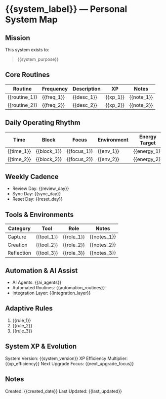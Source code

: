 # {{system_label}} — Personal System Map

## Mission
This system exists to:
> {{system_purpose}}

## Core Routines
| Routine | Frequency | Description | XP | Notes |
|----------|------------|-------------|----|-------|
| {{routine_1}} | {{freq_1}} | {{desc_1}} | {{xp_1}} | {{note_1}} |
| {{routine_2}} | {{freq_2}} | {{desc_2}} | {{xp_2}} | {{note_2}} |

## Daily Operating Rhythm
| Time | Block | Focus | Environment | Energy Target |
|------|--------|--------|--------------|----------------|
| {{time_1}} | {{block_1}} | {{focus_1}} | {{env_1}} | {{energy_1}} |
| {{time_2}} | {{block_2}} | {{focus_2}} | {{env_2}} | {{energy_2}} |

## Weekly Cadence
- Review Day: {{review_day}}
- Sync Day: {{sync_day}}
- Reset Day: {{reset_day}}

## Tools & Environments
| Category | Tool | Role | Notes |
|-----------|------|------|-------|
| Capture | {{tool_1}} | {{role_1}} | {{notes_1}} |
| Creation | {{tool_2}} | {{role_2}} | {{notes_2}} |
| Reflection | {{tool_3}} | {{role_3}} | {{notes_3}} |

## Automation & AI Assist
- AI Agents: {{ai_agents}}
- Automated Routines: {{automation_routines}}
- Integration Layer: {{integration_layer}}

## Adaptive Rules
1. {{rule_1}}
2. {{rule_2}}
3. {{rule_3}}

## System XP & Evolution
System Version: {{system_version}}
XP Efficiency Multiplier: {{xp_efficiency}}
Next Upgrade Focus: {{next_upgrade_focus}}

## Notes
Created: {{created_date}}
Last Updated: {{last_updated}}